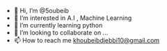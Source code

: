 - 👋 Hi, I’m @5oubeib
- 👀 I’m interested in A.I , Machine Learning 
- 🌱 I’m currently learning python      
- 💞️ I’m looking to collaborate on ...
- 📫 How to reach me khoubeibdjebbi10@gmail.com

<!---
5oubeib/5oubeib is a ✨ special ✨ repository because its `README.md` (this file) appears on your GitHub profile.
You can click the Preview link to take a look at your changes.
--->
